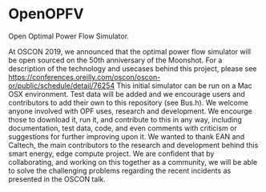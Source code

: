 # OpenOPFV
Open Optimal Power Flow Simulator.

At OSCON 2019, we announced that the optimal power flow simulator will be open sourced on the 50th anniversary of the Moonshot. For a description of the technology and usecases behind this project, please see https://conferences.oreilly.com/oscon/oscon-or/public/schedule/detail/76254
This initial simulator can be run on a Mac OSX environment. Test data will be added and we encourage users and contributors to add their own to this repository (see Bus.h). We welcome anyone involved with OPF uses, research and development. We encourge those to download it, run it, and contribute to this in any way, including documentation, test data, code, and even comments with criticism or suggestions for further improving upon it. We wanted to thank EAN and Caltech, the main contributors to the research and development behind this smart energy, edge compute project.  We are confident that by collaborating, and working on this together as a community, we will be able to solve the challenging problems regarding the recent incidents as presented in the OSCON talk.

